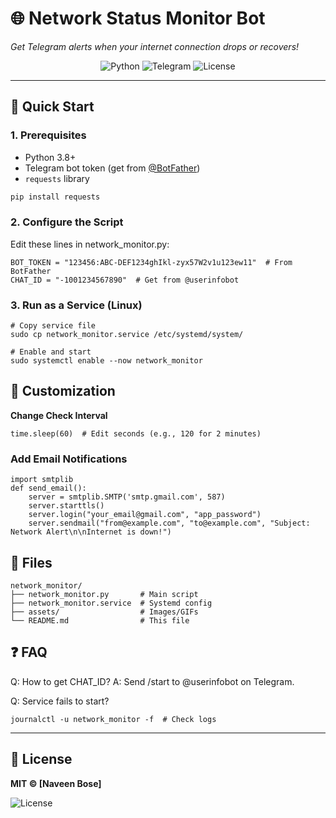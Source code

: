 # 🌐 Network Status Monitor Bot  
*Get Telegram alerts when your internet connection drops or recovers!*

<p align="center">
  <img src="https://img.shields.io/badge/Python-3.8%2B-blue?logo=python" alt="Python">
  <img src="https://img.shields.io/badge/Telegram-Bot-26A5E4?logo=telegram" alt="Telegram">
  <img src="https://img.shields.io/badge/License-MIT-green" alt="License">
</p>

---

## 🚀 **Quick Start**
### 1. **Prerequisites**
- Python 3.8+
- Telegram bot token (get from [@BotFather](https://t.me/BotFather))
- `requests` library

```bash
pip install requests
```
### 2. **Configure the Script**
Edit these lines in network_monitor.py:
```
BOT_TOKEN = "123456:ABC-DEF1234ghIkl-zyx57W2v1u123ew11"  # From BotFather
CHAT_ID = "-1001234567890"  # Get from @userinfobot
```
### 3. **Run as a Service (Linux)**

```
# Copy service file
sudo cp network_monitor.service /etc/systemd/system/

# Enable and start
sudo systemctl enable --now network_monitor
```
## 🔧 Customization
**Change Check Interval**
```
time.sleep(60)  # Edit seconds (e.g., 120 for 2 minutes)
```
### Add Email Notifications
```
import smtplib
def send_email():
    server = smtplib.SMTP('smtp.gmail.com', 587)
    server.starttls()
    server.login("your_email@gmail.com", "app_password")
    server.sendmail("from@example.com", "to@example.com", "Subject: Network Alert\n\nInternet is down!")
```
## 📂 Files
```
network_monitor/
├── network_monitor.py       # Main script
├── network_monitor.service  # Systemd config
├── assets/                  # Images/GIFs
└── README.md                # This file
```
## ❓ FAQ
Q: How to get CHAT_ID?
A: Send /start to @userinfobot on Telegram.

Q: Service fails to start?
```
journalctl -u network_monitor -f  # Check logs
```
---
## 📜 License
**MIT © [Naveen Bose]**
<p align="left">
<img src="https://img.shields.io/badge/License-MIT-green" alt="License">
</p>

